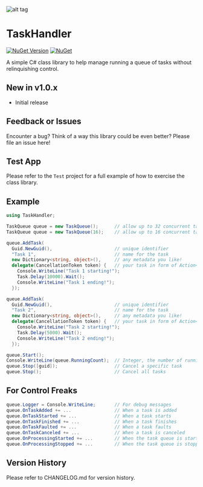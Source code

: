 ![alt tag](https://raw.githubusercontent.com/jchristn/TaskHandler/main/Assets/logo.png)

# TaskHandler

[![NuGet Version](https://img.shields.io/nuget/v/TaskHandler.svg?style=flat)](https://www.nuget.org/packages/TaskHandler/) [![NuGet](https://img.shields.io/nuget/dt/TaskHandler.svg)](https://www.nuget.org/packages/TaskHandler) 

A simple C# class library to help manage running a queue of tasks without relinquishing control.

## New in v1.0.x

- Initial release

## Feedback or Issues

Encounter a bug?  Think of a way this library could be even better?  Please file an issue here!

## Test App

Please refer to the ```Test``` project for a full example of how to exercise the class library.
 
## Example

```csharp
using TaskHandler;

TaskQueue queue = new TaskQueue();      // allow up to 32 concurrent tasks
TaskQueue queue = new TaskQueue(16);    // allow up to 16 concurrent tasks

queue.AddTask(
  Guid.NewGuid(),                       // unique identifier
  "Task 1",                             // name for the task
  new Dictionary<string, object>(),     // any metadata you like!
  delegate(CancellationToken token) {   // your task in form of Action<CancellationToken>
  	Console.WriteLine("Task 1 starting!");
  	Task.Delay(10000).Wait();
  	Console.WriteLine("Task 1 ending!");
  });

queue.AddTask(
  Guid.NewGuid(),                       // unique identifier
  "Task 2",                             // name for the task
  new Dictionary<string, object>(),     // any metadata you like!
  delegate(CancellationToken token) {   // your task in form of Action<CancellationToken>
  	Console.WriteLine("Task 2 starting!");
  	Task.Delay(5000).Wait();
  	Console.WriteLine("Task 2 ending!");
  });

queue.Start();
Console.WriteLine(queue.RunningCount);  // Integer, the number of running tasks
queue.Stop([guid]);                     // Cancel a specific task
queue.Stop();                           // Cancel all tasks
```

## For Control Freaks
```csharp
queue.Logger = Console.WriteLine;       // For debug messages
queue.OnTaskAdded += ...                // When a task is added
queue.OnTaskStarted += ...              // When a task starts
queue.OnTaskFinished += ...             // When a task finishes
queue.OnTaskFaulted += ...              // When a task faults
queue.OnTaskCanceled += ...             // When a task is canceled
queue.OnProcessingStarted += ...        // When the task queue is started
queue.OnProcessingStopped += ...        // When the task queue is stopped
```

## Version History

Please refer to CHANGELOG.md for version history.
